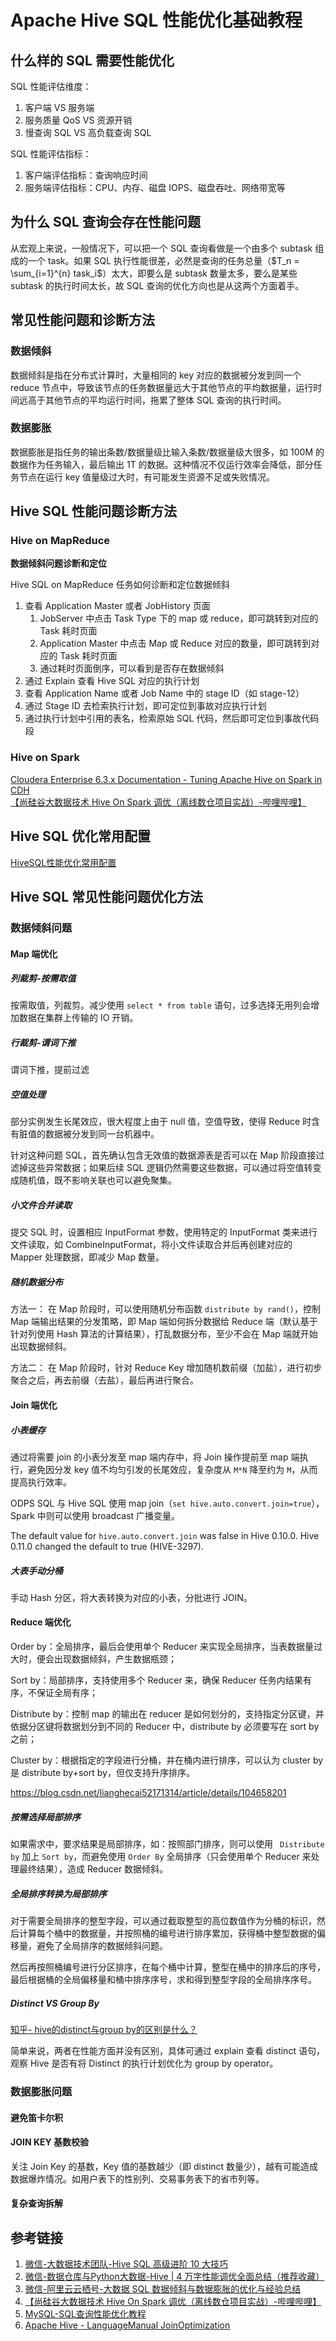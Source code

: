 # Apache Hive SQL 性能优化基础教程


## 什么样的 SQL 需要性能优化


SQL 性能评估维度：
1. 客户端 VS 服务端
2. 服务质量 QoS VS 资源开销
3. 慢查询 SQL VS 高负载查询 SQL 

SQL 性能评估指标：
1. 客户端评估指标：查询响应时间
2. 服务端评估指标：CPU、内存、磁盘 IOPS、磁盘吞吐、网络带宽等

## 为什么 SQL 查询会存在性能问题


从宏观上来说，一般情况下，可以把一个 SQL 查询看做是一个由多个 subtask 组成的一个 task。如果 SQL 执行性能很差，必然是查询的任务总量（$T_n = \sum_{i=1}^{n} task_i$）太大，即要么是 subtask 数量太多，要么是某些 subtask 的执行时间太长，故 SQL 查询的优化方向也是从这两个方面着手。

## 常见性能问题和诊断方法

### 数据倾斜

数据倾斜是指在分布式计算时，大量相同的 key 对应的数据被分发到同一个 reduce 节点中，导致该节点的任务数据量远大于其他节点的平均数据量，运行时间远高于其他节点的平均运行时间，拖累了整体 SQL 查询的执行时间。

### 数据膨胀

数据膨胀是指任务的输出条数/数据量级比输入条数/数据量级大很多，如 100M 的数据作为任务输入，最后输出 1T 的数据。这种情况不仅运行效率会降低，部分任务节点在运行 key 值量级过大时，有可能发生资源不足或失败情况。

## Hive SQL 性能问题诊断方法


### Hive on MapReduce

**数据倾斜问题诊断和定位**

Hive SQL on MapReduce 任务如何诊断和定位数据倾斜
1. 查看 Application Master 或者 JobHistory 页面
	1. JobServer 中点击 Task Type 下的 map 或 reduce，即可跳转到对应的 Task 耗时页面
	2. Application Master 中点击 Map 或 Reduce 对应的数量，即可跳转到对应的 Task 耗时页面
	3. 通过耗时页面倒序，可以看到是否存在数据倾斜
2. 通过 Explain 查看 Hive SQL 对应的执行计划
3. 查看 Application Name 或者 Job Name 中的 stage ID（如 stage-12）
4. 通过 Stage ID 去检索执行计划，即可定位到事故对应执行计划
5. 通过执行计划中引用的表名，检索原始 SQL 代码，然后即可定位到事故代码段


### Hive on Spark


[Cloudera Enterprise 6.3.x Documentation - Tuning Apache Hive on Spark in CDH](https://docs.cloudera.com/documentation/enterprise/6/6.3/topics/admin_hos_tuning.html#hos_tuning)
[【尚硅谷大数据技术 Hive On Spark 调优（离线数仓项目实战）-哔哩哔哩】](https://b23.tv/f2mPHla)

## Hive SQL 优化常用配置

[HiveSQL性能优化常用配置](work/component/Big-Data/Apache-Hive/Hive-SQL/HiveSQL性能优化常用配置.md)


## Hive SQL 常见性能问题优化方法


### 数据倾斜问题

#### Map 端优化

##### 列裁剪-按需取值

按需取值，列裁剪。减少使用 `select * from table` 语句，过多选择无用列会增加数据在集群上传输的 IO 开销。

##### 行裁剪-谓词下推

谓词下推，提前过滤

##### 空值处理

部分实例发生长尾效应，很大程度上由于 null 值，空值导致，使得 Reduce 时含有脏值的数据被分发到同一台机器中。

针对这种问题 SQL，首先确认包含无效值的数据源表是否可以在 Map 阶段直接过滤掉这些异常数据；如果后续 SQL 逻辑仍然需要这些数据，可以通过将空值转变成随机值，既不影响关联也可以避免聚集。

##### 小文件合并读取

提交 SQL 时，设置相应 InputFormat 参数，使用特定的 InputFormat 类来进行文件读取，如 CombineInputFormat，将小文件读取合并后再创建对应的 Mapper 处理数据，即减少 Map 数量。

##### 随机数据分布

方法一：
在 Map 阶段时，可以使用随机分布函数 `distribute by rand()`，控制 Map 端输出结果的分发策略，即 Map 端如何拆分数据给 Reduce 端（默认基于针对列使用 Hash 算法的计算结果），打乱数据分布，至少不会在 Map 端就开始出现数据倾斜。

方法二：
在 Map 阶段时，针对 Reduce Key 增加随机数前缀（加盐），进行初步聚合之后，再去前缀（去盐），最后再进行聚合。

#### Join 端优化


##### 小表缓存


通过将需要 join 的小表分发至 map 端内存中，将 Join 操作提前至 map 端执行，避免因分发 key 值不均匀引发的长尾效应，复杂度从 `M*N` 降至约为 `M`，从而提高执行效率。

ODPS SQL 与 Hive SQL 使用 map join（`set hive.auto.convert.join=true`），Spark 中则可以使用 broadcast 广播变量。

The default value for `hive.auto.convert.join` was false in Hive 0.10.0.  Hive 0.11.0 changed the default to true (HIVE-3297). 

##### 大表手动分桶

手动 Hash 分区，将大表转换为对应的小表，分批进行 JOIN。

#### Reduce 端优化

Order by：全局排序，最后会使用单个 Reducer 来实现全局排序，当表数据量过大时，便会出现数据倾斜，产生数据瓶颈；

Sort by：局部排序，支持使用多个 Reducer 来，确保 Reducer 任务内结果有序，不保证全局有序；

Distribute by：控制 map 的输出在 reducer 是如何划分的，支持指定分区键，并依据分区键将数据划分到不同的 Reducer 中，distribute by 必须要写在 sort by 之前；

Cluster by：根据指定的字段进行分桶，并在桶内进行排序，可以认为 cluster by 是 distribute by+sort by，但仅支持升序排序。


https://blog.csdn.net/lianghecai52171314/article/details/104658201

##### 按需选择局部排序

如果需求中，要求结果是局部排序，如：按照部门排序，则可以使用 ` Distribute by` 加上 `Sort by`，而避免使用 `Order By` 全局排序（只会使用单个 Reducer 来处理最终结果），造成 Reducer 数据倾斜。

##### 全局排序转换为局部排序

对于需要全局排序的整型字段，可以通过截取整型的高位数值作为分桶的标识，然后计算每个桶中的数据量，并按照桶的编号进行排序累加，获得桶中整型数据的偏移量，避免了全局排序的数据倾斜问题。

然后再按照桶编号进行分区排序，在每个桶中计算，整型在桶中的排序后的序号，最后根据桶的全局偏移量和桶中排序序号，求和得到整型字段的全局排序序号。


##### Distinct VS Group By

[知乎- hive的distinct与group by的区别是什么？](https://www.zhihu.com/question/328860878)

简单来说，两者在性能方面并没有区别，具体可通过 explain 查看 distinct 语句，观察 Hive 是否有将 Distinct 的执行计划优化为 group by operator。

### 数据膨胀问题


#### 避免笛卡尔积


#### JOIN KEY 基数校验

关注 Join Key 的基数，Key 值的基数越少（即 distinct 数量少），越有可能造成数据爆炸情况。如用户表下的性别列、交易事务表下的省市列等。

#### 复杂查询拆解


## 参考链接
1. [微信-大数据技术团队-Hive SQL 高级进阶 10 大技巧](https://mp.weixin.qq.com/s/AKXXfbGBqndv6Fe1yjHryA)
2. [微信-数据仓库与Python大数据-Hive | 4 万字性能调优全面总结（推荐收藏）](https://mp.weixin.qq.com/s/9BCFrUqtDsrf7w8ipRow0Q)
3. [微信-阿里云云栖号-大数据 SQL 数据倾斜与数据膨胀的优化与经验总结](https://mp.weixin.qq.com/s/0N0ZFFIZtQLp7CBBWuh_pQ)
4. [【尚硅谷大数据技术 Hive On Spark 调优（离线数仓项目实战）-哔哩哔哩】](https://b23.tv/f2mPHla)
5. [MySQL-SQL查询性能优化教程](work/component/Back-End/MySQL/solution/MySQL-SQL查询性能优化教程.md)
6. [Apache Hive - LanguageManual JoinOptimization](https://cwiki.apache.org/confluence/display/hive/languagemanual+joinoptimization)

